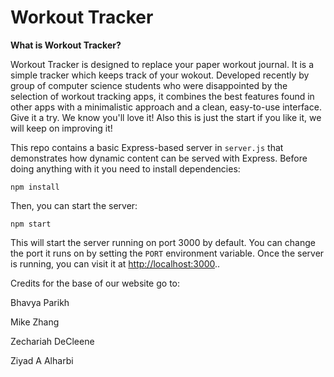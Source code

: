 # Workout Tracker

**What is Workout Tracker?**

Workout Tracker is designed to replace your paper workout journal. It is a simple tracker which keeps track of your wokout. Developed recently by group of computer science students who were disappointed by the selection of workout tracking apps, it combines the best features found in other apps with a minimalistic approach and a clean, easy-to-use interface. Give it a try. We know you'll love it!
Also this is just the start if you like it, we will keep on improving it!

This repo contains a basic Express-based server in `server.js` that demonstrates how dynamic content can be served with Express.  Before doing anything with it you need to install dependencies:
```
npm install
```

Then, you can start the server:
```
npm start
```
This will start the server running on port 3000 by default.  You can change the port it runs on by setting the `PORT` environment variable.  Once the server is running, you can visit it at [http://localhost:3000](http://localhost:3000)..

Credits for the base of our website go to:

Bhavya Parikh

Mike Zhang

Zechariah DeCleene

Ziyad A Alharbi
